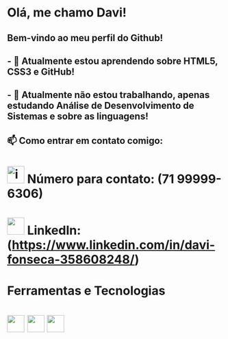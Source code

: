 # Olá, me chamo Davi!
## Bem-vindo ao meu perfil do Github!
## - 🌱 Atualmente estou aprendendo sobre HTML5, CSS3 e GitHub!
## - 🔭 Atualmente não estou trabalhando, apenas estudando Análise de Desenvolvimento de Sistemas e sobre as linguagens!
## 📫 Como entrar em contato comigo: 
# <img alt="iPhone SE icon" srcset="https://img.icons8.com/plasticine/512/iphone.png 2x, https://img.icons8.com/plasticine/256/iphone.png 1x" src="https://img.icons8.com/plasticine/512/iphone.png" style="width: 40px; height: 40px;"> Número para contato: (71 99999-6306)
# <img src="https://cdn.jsdelivr.net/gh/devicons/devicon/icons/linkedin/linkedin-original.svg" width= "40" height="40"/> LinkedIn: (https://www.linkedin.com/in/davi-fonseca-358608248/)

# Ferramentas e Tecnologias

# <img src="https://cdn.jsdelivr.net/gh/devicons/devicon/icons/html5/html5-original.svg" width= "40" height="40"/> <img src="https://cdn.jsdelivr.net/gh/devicons/devicon/icons/css3/css3-original.svg" width= "40" height="40"/> <img src="https://cdn.jsdelivr.net/gh/devicons/devicon/icons/github/github-original.svg" width= "40" height="40" />
